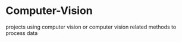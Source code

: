 # Computer-Vision
projects using computer vision or computer vision related methods to process data
